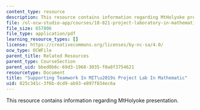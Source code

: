 ```yaml
---
content_type: resource
description: This resource contains information regarding MtHolyoke presentation.
file: /ol-ocw-studio-app/courses/18-821-project-laboratory-in-mathematics-spring-2013/025c341c3f6bdcd9ab93e897f034ec6a_MIT18_821S13_NeXT_prs.pdf
file_size: 657806
file_type: application/pdf
learning_resource_types: []
license: https://creativecommons.org/licenses/by-nc-sa/4.0/
ocw_type: OCWFile
parent_title: Related Resources
parent_type: CourseSection
parent_uid: bbed0b6c-69d3-1968-3035-f0a8f3754621
resourcetype: Document
title: "Supporting Teamwork In MIT\u2019s Project Lab In Mathematic"
uid: 025c341c-3f6b-dcd9-ab93-e897f034ec6a
---
```

This resource contains information regarding MtHolyoke presentation.
